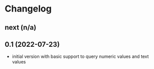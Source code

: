 Changelog
=========

next (n/a)
----------

0.1 (2022-07-23)
----------------

- initial version with basic support to query numeric values and text values
